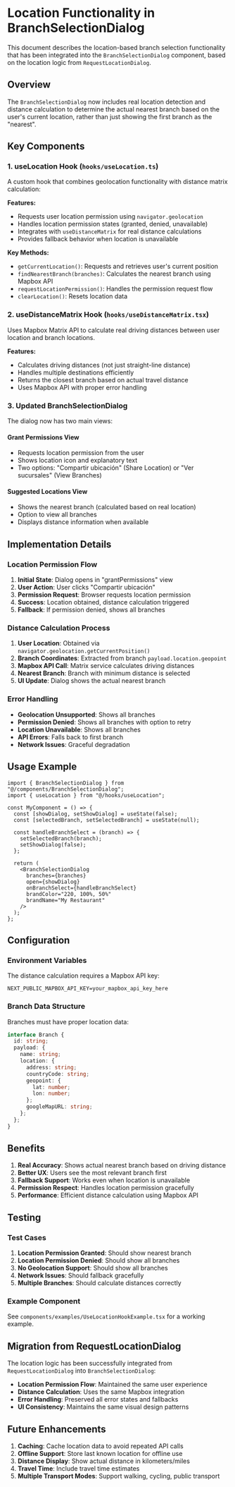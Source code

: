 # Location Functionality in BranchSelectionDialog

This document describes the location-based branch selection functionality that has been integrated into the `BranchSelectionDialog` component, based on the location logic from `RequestLocationDialog`.

## Overview

The `BranchSelectionDialog` now includes real location detection and distance calculation to determine the actual nearest branch based on the user's current location, rather than just showing the first branch as the "nearest".

## Key Components

### 1. useLocation Hook (`hooks/useLocation.ts`)

A custom hook that combines geolocation functionality with distance matrix calculation:

**Features:**

- Requests user location permission using `navigator.geolocation`
- Handles location permission states (granted, denied, unavailable)
- Integrates with `useDistanceMatrix` for real distance calculations
- Provides fallback behavior when location is unavailable

**Key Methods:**

- `getCurrentLocation()`: Requests and retrieves user's current position
- `findNearestBranch(branches)`: Calculates the nearest branch using Mapbox API
- `requestLocationPermission()`: Handles the permission request flow
- `clearLocation()`: Resets location data

### 2. useDistanceMatrix Hook (`hooks/useDistanceMatrix.tsx`)

Uses Mapbox Matrix API to calculate real driving distances between user location and branch locations.

**Features:**

- Calculates driving distances (not just straight-line distance)
- Handles multiple destinations efficiently
- Returns the closest branch based on actual travel distance
- Uses Mapbox API with proper error handling

### 3. Updated BranchSelectionDialog

The dialog now has two main views:

#### Grant Permissions View

- Requests location permission from the user
- Shows location icon and explanatory text
- Two options: "Compartir ubicación" (Share Location) or "Ver sucursales" (View Branches)

#### Suggested Locations View

- Shows the nearest branch (calculated based on real location)
- Option to view all branches
- Displays distance information when available

## Implementation Details

### Location Permission Flow

1. **Initial State**: Dialog opens in "grantPermissions" view
2. **User Action**: User clicks "Compartir ubicación"
3. **Permission Request**: Browser requests location permission
4. **Success**: Location obtained, distance calculation triggered
5. **Fallback**: If permission denied, shows all branches

### Distance Calculation Process

1. **User Location**: Obtained via `navigator.geolocation.getCurrentPosition()`
2. **Branch Coordinates**: Extracted from branch `payload.location.geopoint`
3. **Mapbox API Call**: Matrix service calculates driving distances
4. **Nearest Branch**: Branch with minimum distance is selected
5. **UI Update**: Dialog shows the actual nearest branch

### Error Handling

- **Geolocation Unsupported**: Shows all branches
- **Permission Denied**: Shows all branches with option to retry
- **Location Unavailable**: Shows all branches
- **API Errors**: Falls back to first branch
- **Network Issues**: Graceful degradation

## Usage Example

```tsx
import { BranchSelectionDialog } from "@/components/BranchSelectionDialog";
import { useLocation } from "@/hooks/useLocation";

const MyComponent = () => {
  const [showDialog, setShowDialog] = useState(false);
  const [selectedBranch, setSelectedBranch] = useState(null);

  const handleBranchSelect = (branch) => {
    setSelectedBranch(branch);
    setShowDialog(false);
  };

  return (
    <BranchSelectionDialog
      branches={branches}
      open={showDialog}
      onBranchSelect={handleBranchSelect}
      brandColor="220, 100%, 50%"
      brandName="My Restaurant"
    />
  );
};
```

## Configuration

### Environment Variables

The distance calculation requires a Mapbox API key:

```env
NEXT_PUBLIC_MAPBOX_API_KEY=your_mapbox_api_key_here
```

### Branch Data Structure

Branches must have proper location data:

```typescript
interface Branch {
  id: string;
  payload: {
    name: string;
    location: {
      address: string;
      countryCode: string;
      geopoint: {
        lat: number;
        lon: number;
      };
      googleMapURL: string;
    };
  };
}
```

## Benefits

1. **Real Accuracy**: Shows actual nearest branch based on driving distance
2. **Better UX**: Users see the most relevant branch first
3. **Fallback Support**: Works even when location is unavailable
4. **Permission Respect**: Handles location permission gracefully
5. **Performance**: Efficient distance calculation using Mapbox API

## Testing

### Test Cases

1. **Location Permission Granted**: Should show nearest branch
2. **Location Permission Denied**: Should show all branches
3. **No Geolocation Support**: Should show all branches
4. **Network Issues**: Should fallback gracefully
5. **Multiple Branches**: Should calculate distances correctly

### Example Component

See `components/examples/UseLocationHookExample.tsx` for a working example.

## Migration from RequestLocationDialog

The location logic has been successfully integrated from `RequestLocationDialog` into `BranchSelectionDialog`:

- **Location Permission Flow**: Maintained the same user experience
- **Distance Calculation**: Uses the same Mapbox integration
- **Error Handling**: Preserved all error states and fallbacks
- **UI Consistency**: Maintains the same visual design patterns

## Future Enhancements

1. **Caching**: Cache location data to avoid repeated API calls
2. **Offline Support**: Store last known location for offline use
3. **Distance Display**: Show actual distance in kilometers/miles
4. **Travel Time**: Include travel time estimates
5. **Multiple Transport Modes**: Support walking, cycling, public transport
